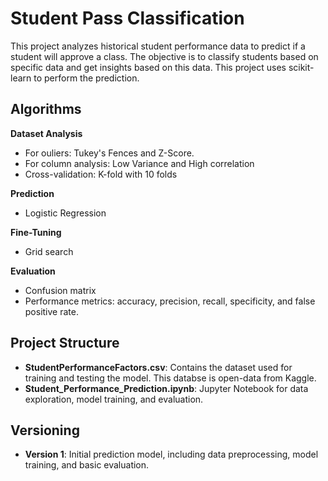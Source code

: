 # Student Pass Classification

This project analyzes historical student performance data to predict if a student will approve a class. The objective is to classify students based on specific data and get insights based on this data. This project uses scikit-learn to perform the prediction.

## Algorithms

**Dataset Analysis**
- For ouliers: Tukey's Fences and Z-Score.
- For column analysis: Low Variance and High correlation
- Cross-validation: K-fold with 10 folds
  
**Prediction**
- Logistic Regression

**Fine-Tuning**
- Grid search

**Evaluation**
- Confusion matrix
- Performance metrics: accuracy, precision, recall, specificity, and false positive rate.

## Project Structure

- **StudentPerformanceFactors.csv**: Contains the dataset used for training and testing the model. This databse is open-data from Kaggle.
- **Student_Performance_Prediction.ipynb**: Jupyter Notebook for data exploration, model training, and evaluation.

## Versioning

- **Version 1**: Initial prediction model, including data preprocessing, model training, and basic evaluation.
